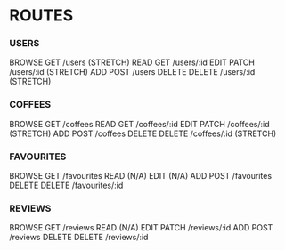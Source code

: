 # ROUTES

### USERS

BROWSE GET /users (STRETCH)
READ GET /users/:id
EDIT PATCH /users/:id (STRETCH)
ADD POST /users
DELETE DELETE /users/:id (STRETCH)


### COFFEES

BROWSE GET /coffees
READ GET /coffees/:id 
EDIT PATCH /coffees/:id (STRETCH)
ADD POST /coffees
DELETE DELETE /coffees/:id (STRETCH)


### FAVOURITES

BROWSE GET /favourites
READ (N/A)
EDIT (N/A)
ADD POST /favourites
DELETE DELETE /favourites/:id


### REVIEWS

BROWSE GET /reviews
READ (N/A)
EDIT PATCH /reviews/:id
ADD POST /reviews
DELETE DELETE /reviews/:id

